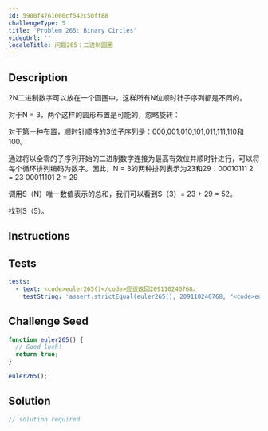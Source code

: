 ```yaml
---
id: 5900f4761000cf542c50ff88
challengeType: 5
title: 'Problem 265: Binary Circles'
videoUrl: ''
localeTitle: 问题265：二进制圆圈
---
```


## Description
<section id="description"> 2N二进制数字可以放在一个圆圈中，这样所有N位顺时针子序列都是不同的。 <p>对于N = 3，两个这样的圆形布置是可能的，忽略旋转： </p><p>对于第一种布置，顺时针顺序的3位子序列是：000,001,010,101,011,111,110和100。 </p><p>通过将以全零的子序列开始的二进制数字连接为最高有效位并顺时针进行，可以将每个循环排列编码为数字。因此，N = 3的两种排列表示为23和29：00010111 2 = 23 00011101 2 = 29 </p><p>调用S（N）唯一数值表示的总和，我们可以看到S（3）= 23 + 29 = 52。 </p><p>找到S（5）。 </p></section>

## Instructions
<section id="instructions">
</section>

## Tests
<section id='tests'>

```yml
tests:
  - text: <code>euler265()</code>应该返回209110240768。
    testString: 'assert.strictEqual(euler265(), 209110240768, "<code>euler265()</code> should return 209110240768.");'

```

</section>

## Challenge Seed
<section id='challengeSeed'>

<div id='js-seed'>

```js
function euler265() {
  // Good luck!
  return true;
}

euler265();

```

</div>



</section>

## Solution
<section id='solution'>

```js
// solution required
```
</section>
